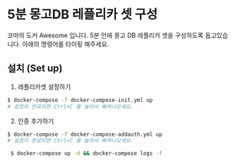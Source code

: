 # 5분 몽고DB 레플리카 셋 구성

코마의 도커 Awesome 입니다. 5분 안에 몽고 DB 레플리카 셋을 구성하도록 돕고있습니다. 아래의 명령어를 타이핑 해주세요.

## 설치 (Set up)

1. 레플리카셋 설정하기

```bash
$ docker-compose -f docker-compose-init.yml up
# 설정이 완료되면 Ctrl+C 를 눌러서 빠져나오세요.
```

2. 인증 추가하기

```bash
$ docker-compose -f docker-compose-addauth.yml up
# 설정이 완료되면 Ctrl+C 를 눌러서 빠져나오세요.
```


```bash
 $ docker-compose up -d && docker-compose logs -f
```